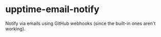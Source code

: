 # upptime-email-notify
Notify via emails using GitHub webhooks (since the built-in ones aren't working). 
